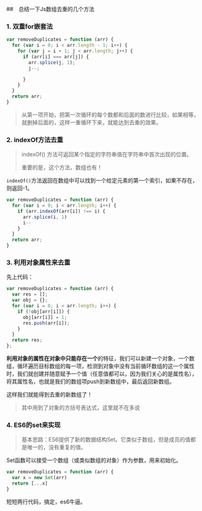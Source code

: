 ##　总结一下Js数组去重的几个方法

### 1. 双重for嵌套法

```javascript
var removeDuplicates = function (arr) {
  for (var i = 0; i < arr.length - 1; i++) {
    for (var j = i + 1; j < arr.length; j++) {
      if (arr[i] === arr[j]) {
        arr.splice(j, 1);
        j--;

      }
    }
  }
  return arr;
}
```

> 从第一项开始，把第一次循环的每个数都和后面的数进行比较，如果相等，就删掉后面的，这样一重循环下来，就能达到去重的效果。

### 2. indexOf方法去重

> indexOf() 方法可返回某个指定的字符串值在字符串中首次出现的位置。
>
> 重要的是，这个方法，数组也有！

`indexOf()`方法返回在数组中可以找到一个给定元素的第一个索引，如果不存在，则返回-1。

```javascript
var removeDuplicates = function (arr) {
  for (var i = 0; i < arr.length; i++) {
    if (arr.indexOf(arr[i]) !== i) {
      arr.splice(i, 1)
      i--
    }
  }
  return arr;
}
```

### 3.  利用对象属性来去重

先上代码：

```javascript
var removeDuplicates = function (arr) {
  var res = [];
  var obj = {};
  for (var i = 0; i < arr.length; i++) {
    if (!obj[arr[i]]) {
      obj[arr[i]] = 1;
      res.push(arr[i]);
    }
  }
  return res;
};
```

**利用对象的属性在对象中只能存在一个**的特征，我们可以新建一个对象，一个数组，循环遍历目标数组的每一项，检测到对象中没有当前循环数组的这一个属性时，我们就创建并随意赋予一个值（任意值都可以，因为我们关心的是属性名），将其属性名，也就是我们的数组项push到新数组中，最后返回新数组。

这样我们就能得到去重的新数组了！

> 其中用到了对象的方括号表达式，这里就不在多说

### 4. ES6的set来实现

> 基本思路：ES6提供了新的数据结构Set。它类似于数组，但是成员的值都是唯一的，没有重复的值。

Set函数可以接受一个数组（或类似数组的对象）作为参数，用来初始化。

```javascript
var removeDuplicates = function (arr) {
  var x = new Set(arr)
  return [...x]
}
```

短短两行代码，搞定，es6牛逼。





